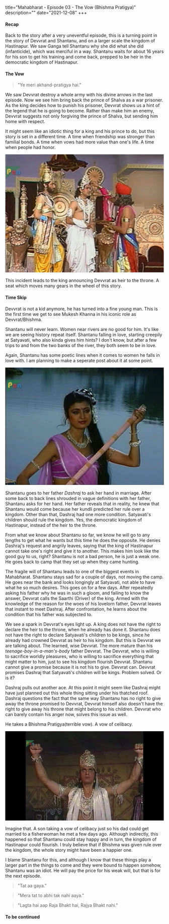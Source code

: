 title="Mahabharat - Episode 03 - The Vow (Bhishma Pratigya)"
description=""
date="2021-12-08"
+++
#### Recap

Back to the story after a very uneventful episode, this is a turning point in the story of Devvrat and Shantanu, and on a larger scale the kingdom of Hastinapur. We saw Ganga tell Shantanu why she did what she did (infanticide), which was merciful in a way. Shantanu waits for about 16 years for his son to get his training and come back, prepped to be heir in the democratic kingdom of Hastinapur. 

#### The Vow

>"Ye meri akhand-pratigya hai."

We saw Devvrat destroy a whole army with his divine arrows in the last episode. Now we see him bring back the prince of Shalva as a war prisoner. As the king decides how to punish his prisoner, Devvrat shows us a hint of the legend that he is going to become. Rather than make him an enemy, Devvrat suggests not only forgiving the prince of Shalva, but sending him home with respect. 

It might seem like an idiotic thing for a king and his prince to do, but this story is set in a different time. A time when friendship was stronger than familial bonds. A time when vows had more value than one's life. A time when people had honor.


![Devvrat is announced future king](/static/images/mahabharat/ep3_1.webp)

This incident leads to the king announcing Devvrat as heir to the throne. A seat which moves many gears in the wheel of this story.

#### Time Skip

Devvrat is not a kid anymore, he has turned into a fine young man. This is the first time we get to see Mukesh Khanna in his iconic role as Devvrat/Bhishma. 

Shantanu will never learn. Women near rivers are no good for him. It's like we are seeing history repeat itself. Shantanu falling in love, starting creepily at Satyavati, who also kinda gives him hints? I don't know, but after a few trips to and from the two banks of the river, they both seem to be in love. 

Again, Shantanu has some poetic lines when it comes to women he falls in love with. I am planning to make a seperate post about it at some point. 

![Satyavati](/static/images/mahabharat/ep3_2.webp)

Shantanu goes to her father *Dashraj* to ask her hand in marriage. After some back to back lines shrouded in vague definitions with her father, Shantanu asks for her hand. Her father reveals that in reality, he knew that Shantanu would come because her kundli predicted her rule over a kingdom. Other than that, Dashraj had one more condition. Satyavati's children should rule the kingdom. Yes, the democratic kingdom of Hastinapur, instead of the heir to the throne. 

From what we know about Shantanu so far, we know he will go to any lengths to get what he wants but this time he does the opposite. He denies Dashraj's request and angrily leaves, saying that the king of Hastinapur cannot take one's right and give it to another. This makes him look like the good guy to us, right? Shantanu is not a bad person, he is just a weak one. He goes back to camp that they set up when they came hunting.

The fragile will of Shantanu leads to one of the biggest events in Mahabharat. Shantanu stays sad for a couple of days, not moving the camp. He goes near the bank and looks longingly at Satyavati, not able to have what he so much desires. This goes on for a few days. After repeatedly asking his father why he was in such a gloom, and failing to know the answer, Devvrat calls the Saarthi (Driver) of the king. Armed with the knowledge of the reason for the woes of his lovelorn father, Devvrat leaves that instant to meet Dashraj. After confrontation, he learns about the condition that his father was subjected to.

We see a spark in Devvrat's eyes light up. A king does not have the right to declare the heir to the throne, when he already has done it. Shantanu does not have the right to declare Satyavati's children to be kings, since he already had crowned Devvrat as heir to his kingdom. But this is Devvrat we are talking about. The learned, wise Devvrat. The more mature than his *teenage-boy-in-a-man's-body* father Devvrat. The Devvrat, who is willing to sacrifice worldly pleasures, who is willing to sacrifice everything that might matter to him, just to see his kingdom flourish Devvrat. Shantanu cannot give a promise because it is not his to give. Devvrat can. Devvrat promises Dashraj that Satyavati's children will be kings. Problem solved. Or is it?

Dashraj pulls out another ace. At this point it might seem like Dashraj might have just planned out this whole thing sitting under his thatched roof. Dashraj questions the fact that the same way Shantanu has no right to give away the throne promised to Devvrat, Devvrat himself also doesn't have the right to give away his throne that might belong to his children. Devvrat who can barely contain his anger now, solves this issue as well. 

He takes a Bhishma Pratigya(terrible vow). A vow of celibacy. 

![Bhishma Pratigya](/static/images/mahabharat/ep3_3.webp)

Imagine that. A son taking a vow of celibacy just so his dad could get married to a fisherwoman he met a few days ago. Although indirectly, this happened so that Shantanu could stay happy and in turn, the kingdom of Hastinapur could flourish. I truly believe that if Bhishma was given rule over the kingdom, the whole story might have been a happier one.

I blame Shantanu for this, and although I know that these things play a larger part in the things to come and they were bound to happen somehow, Shantanu was an idiot. He will pay the price for his weak will, but that is for the next episode.

>"Tat aa gaya." 

>"Mera tat to abhi tak nahi aaya."

>"Lagta hai aap Raja Bhakt hai, Rajya Bhakt nahi."
#### To be continued

